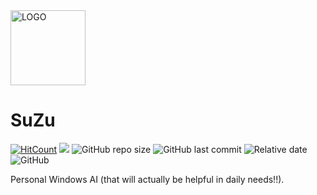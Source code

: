 <img src="https://i.imgur.com/i43Ulut.png" alt="LOGO" width="120" height="120">

# SuZu
[![HitCount](http://hits.dwyl.io/ASH1998/SuZu.svg)](https://ash1998.github.io/SuZu/) ![](https://img.shields.io/badge/version-0.1-blueviolet) ![GitHub repo size](https://img.shields.io/github/repo-size/ASH1998/SuZu?color=orangered) ![GitHub last commit](https://img.shields.io/github/last-commit/ASH1998/SuZu) ![Relative date](https://img.shields.io/date/1569772053?label=Project%20Start%20Date) ![GitHub](https://img.shields.io/github/license/ASH1998/SuZu?color=blue&style=social)

Personal Windows AI (that will actually be helpful in daily needs!!).
